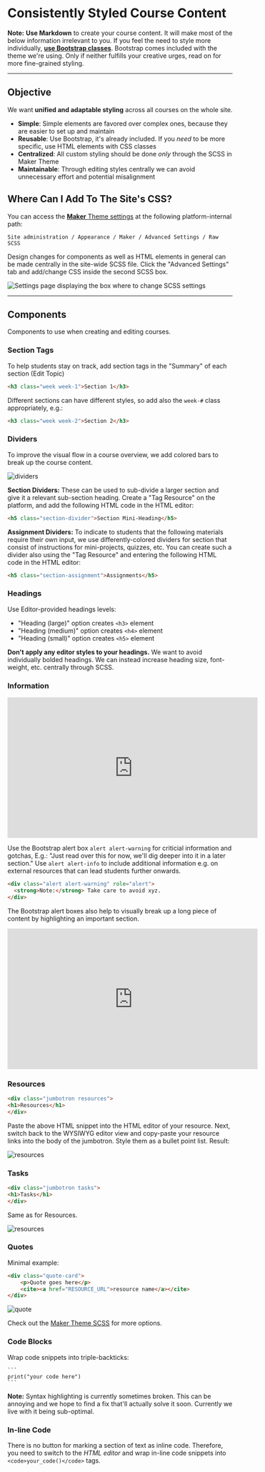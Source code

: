 # Consistently Styled Course Content

**Note:** **Use Markdown** to create your course content. It will make most of the below information irrelevant to you. If you feel the need to style more individually, [**use Bootstrap classes**](https://getbootstrap.com/docs/4.0/getting-started/introduction/). Bootstrap comes included with the theme we're using. Only if neither fulfills your creative urges, read on for more fine-grained styling.

---

## Objective

We want **unified and adaptable styling** across all courses on the whole site.

- **Simple**: Simple elements are favored over complex ones, because they are easier to set up and maintain
- **Reusable**: Use Bootstrap, it's already included. If you _need_ to be more specific, use HTML elements with CSS classes
- **Centralized**: All custom styling should be done _only_ through the SCSS in Maker Theme
- **Maintainable**: Through editing styles centrally we can avoid unnecessary effort and potential misalignment

## Where Can I Add To The Site's CSS?

You can access the [**Maker** Theme settings](https://platform.codingnomads.co/learn/admin/settings.php?section=themesettingmaker) at the following platform-internal path:

`Site administration / Appearance / Maker / Advanced Settings / Raw SCSS`

Design changes for components as well as HTML elements in general can be made centrally in the site-wide SCSS file. Click the "Advanced Settings" tab and add/change CSS inside the second SCSS box.

![Settings page displaying the box where to change SCSS settings](imgs/scss_settings.png)

---

## Components

Components to use when creating and editing courses.

### Section Tags

To help students stay on track, add section tags in the "Summary" of each section (Edit Topic)

```html
<h3 class="week week-1">Section 1</h3>
```

Different sections can have different styles, so add also the `week-#` class appropriately, e.g.:

```html
<h3 class="week week-2">Section 2</h3>
```

### Dividers

To improve the visual flow in a course overview, we add colored bars to break up the course content.

![dividers](imgs/dividers.png)

**Section Dividers:** These can be used to sub-divide a larger section and give it a relevant sub-section heading. Create a "Tag Resource" on the platform, and add the following HTML code in the HTML editor:

```html
<h5 class="section-divider">Section Mini-Heading</h5>
```

**Assignment Dividers:** To indicate to students that the following materials require their own input, we use differently-colored dividers for section that consist of instructions for mini-projects, quizzes, etc. You can create such a divider also using the "Tag Resource" and entering the following HTML code in the HTML editor:

```html
<h5 class="section-assignment">Assignments</h5>
```

### Headings

Use Editor-provided headings levels:

- "Heading (large)" option creates `<h3>` element
- "Heading (medium)" option creates `<h4>` element
- "Heading (small)" option creates `<h5>` element

**Don't apply any editor styles to your headings.** We want to avoid individually bolded headings. We can instead increase heading size, font-weight, etc. centrally through SCSS.

### Information

<iframe width="560" height="315" src="https://www.youtube.com/embed/TSSkUdmHl2I" frameborder="0" allow="accelerometer; autoplay; encrypted-media; gyroscope; picture-in-picture" allowfullscreen></iframe>

Use the Bootstrap alert box `alert alert-warning` for criticial information and gotchas, E.g.: "Just read over this for now, we'll dig deeper into it in a later section." Use `alert alert-info` to include additional information e.g. on external resources that can lead students further onwards.

```html
<div class="alert alert-warning" role="alert">
  <strong>Note:</strong> Take care to avoid xyz.
</div>
```

The Bootstrap alert boxes also help to visually break up a long piece of content by highlighting an important section.

<iframe width="560" height="315" src="https://www.youtube.com/embed/3REbh9xr5lE" frameborder="0" allow="accelerometer; autoplay; encrypted-media; gyroscope; picture-in-picture" allowfullscreen></iframe>

### Resources

```html
<div class="jumbotron resources">
<h1>Resources</h1>
</div>
```

Paste the above HTML snippet into the HTML editor of your resource. Next, switch back to the WYSIWYG editor view and copy-paste your resource links into the body of the jumbotron. Style them as a bullet point list. Result:

![resources](imgs/resources.png)

### Tasks

```html
<div class="jumbotron tasks">
<h1>Tasks</h1>
</div>
```

Same as for Resources.

![resources](imgs/tasks.png)

### Quotes

Minimal example:

```html
<div class="quote-card">
    <p>Quote goes here</p>
    <cite><a href="RESOURCE_URL">resource name</a></cite>
</div>
```

![quote](imgs/quote.png)

Check out the [Maker Theme SCSS](https://platform.codingnomads.co/learn/admin/settings.php?section=themesettingmaker) for more options.


### Code Blocks

Wrap code snippets into triple-backticks:

    ```
    print("your code here")
    ```

**Note:** Syntax highlighting is currently sometimes broken. This can be annoying and we hope to find a fix that'll actually solve it soon. Currently we live with it being sub-optimal.


### In-line Code

There is no button for marking a section of text as inline code. Therefore, you need to switch to the _HTML editor_ and wrap in-line code snippets into `<code>your_code()</code>` tags.
